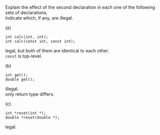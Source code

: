 Explain the effect of the second declaration in each one of the following sets of declarations.<br>
Indicate which, if any, are illegal.

(a)
```
int calc(int, int);
int calc(const int, const int);
```
legal, but both of them are identical to each other.<br>
`const` is top-level.

(b)
```
int get();
double get();
```
illegal.<br>
only return type differs.

(c)
```
int *reset(int *);
double *reset(double *);
```
legal.
